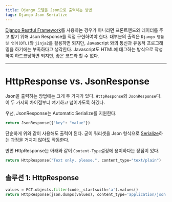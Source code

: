 ```yaml
---
title: Django 모델을 Json으로 출력하는 방법
tags: Django Json Serialize
---
```

[Django Restful Framework](https://www.django-rest-framework.org/)를 사용하는 경우가 아니라면 프론트엔드와 데이터를 주고 받기 위해 Json Response를 직접 구현하여야 한다. 대부분의 출력은 `Django 템플릿 언어(DTL)`와 `jinja2`를 활용하면 되지만, Javascript 와의 통신과 유동적 프로그래밍을 하기에는 부족하다고 생각한다. Javascript도 HTML에 태그하는 방식으로 작성하여 하드코딩하면 되지만, 좋은 코드라 할 수 없다.

<!--more-->
---
# HttpResponse vs. JsonResponse
Json을 출력하는 방법에는 크게 두 가지가 있다. `HttpResponse`와 `JsonResponse`다. 이 두 가지의 차이점부터 얘기하고 넘어가도록 하겠다.

우선, JsonResponse는 Automatic Serialize를 지원한다. 
``` python 
return JsonResponse({"key": "value"})
```
단순하게 위와 같이 사용해도 출력이 된다. 굳이 쿼리셋을 Json 형식으로 [Serialize](https://ko.wikipedia.org/wiki/%EC%A7%81%EB%A0%AC%ED%99%94)하는 과정을 거치지 않아도 작동한다. 

반면 HttpResponse는 아래와 같이 `Content-Type`설정에 용이하다는 장점이 있다.
```python
return HttpResponse("Text only, please.", content_type="text/plain")
```



## 솔루션 1: HttpResponse

``` python
values = PCT.objects.filter(code__startswith='a').values()
return HttpResponse(json.dumps(values), content_type='application/json')
```

